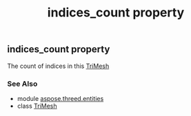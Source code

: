 ﻿---
title: indices_count property
second_title: Aspose.3D for Python via .NET API References
description: 
type: docs
weight: 300
url: /python-net/aspose.threed.entities/trimesh/indices_count/
is_root: false
---

## indices_count property


The count of indices in this [TriMesh](/3d/python-net/aspose.threed.entities/trimesh)

### See Also
* module [aspose.threed.entities](../../)
* class [TriMesh](/3d/python-net/aspose.threed.entities/trimesh)
